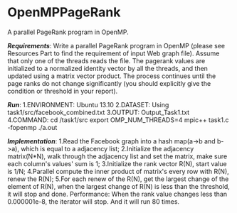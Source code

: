 # OpenMPPageRank
A parallel PageRank program in OpenMP.

***Requirements***:
Write a parallel PageRank program in OpenMP (please see Resources Part to find the requirement of input Web graph file). Assume that only one of the threads reads the file. The pagerank values are initialized to a normalized identity vector by all the threads, and then updated using a matrix vector product. The process continues until the page ranks do not change significantly (you should explicitly give the condition or threshold in your report).

***Run***:
1.ENVIRONMENT:
Ubuntu 13.10
2.DATASET:
Using task1/src/facebook_combined.txt
3.OUTPUT:
Output_Task1.txt
4.COMMAND:
cd <local path>/task1/src
export OMP_NUM_THREADS=4
mpic++ task1.c -fopenmp
./a.out

***Implementation***:
1.Read the Facebook graph into a hash map(a->b and b->a), which is equal to a adjacency list;
2.Initialize the adjacency matrix(N*N), walk through the adjacency list and set the matrix, make sure each column's values' sum is 1;
3.Initialize the rank vector R(N), start value is 1/N;
4.Parallel compute the inner product of matrix's every row with R(N), renew the R(N);
5.For each renew of the R(N), get the largest change of the element of R(N), when the largest change of R(N) is less than the threshold, it will stop and done.
Performance:
When the rank value changes less than 0.000001e-8, the iterator will stop.
And it will run 80 times.

